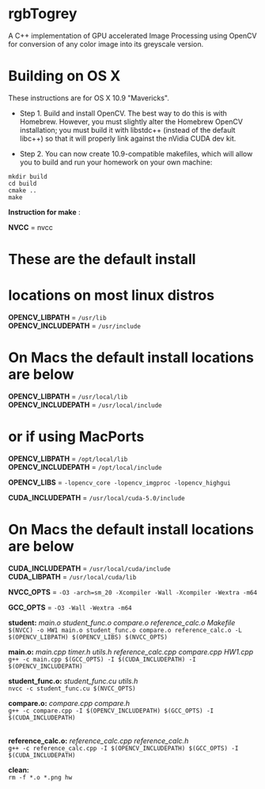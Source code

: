 # rgbTogrey
A C++ implementation of GPU accelerated Image Processing using OpenCV for conversion of any color image into its greyscale version.


# Building on OS X

These instructions are for OS X 10.9 "Mavericks".

* Step 1. Build and install OpenCV. The best way to do this is with
Homebrew. However, you must slightly alter the Homebrew OpenCV
installation; you must build it with libstdc++ (instead of the default
libc++) so that it will properly link against the nVidia CUDA dev kit.

* Step 2. You can now create 10.9-compatible makefiles, which will allow you to
build and run your homework on your own machine:
```
mkdir build
cd build
cmake ..
make
```

<b>Instruction for make</b> :

<b>NVCC</b> = nvcc

# These are the default install
# locations on most linux distros

<b>OPENCV_LIBPATH</b> = ```/usr/lib``` </br>
<b>OPENCV_INCLUDEPATH</b> = ```/usr/include```</br>

# On Macs the default install locations are below

<b>OPENCV_LIBPATH</b> = ```/usr/local/lib```</br>
<b>OPENCV_INCLUDEPATH</b> = ```/usr/local/include```</br>

# or if using MacPorts

<b>OPENCV_LIBPATH</b> = ```/opt/local/lib```</br>
<b>OPENCV_INCLUDEPATH</b> = ```/opt/local/include```</br>

<b>OPENCV_LIBS</b> = ```-lopencv_core -lopencv_imgproc -lopencv_highgui```</br>

<b>CUDA_INCLUDEPATH</b> =  ```/usr/local/cuda-5.0/include```</br>

# On Macs the default install locations are below

<b>CUDA_INCLUDEPATH</b> = ```/usr/local/cuda/include```</br>
<b>CUDA_LIBPATH</b> = ```/usr/local/cuda/lib```</br>

<b>NVCC_OPTS</b> = ```-O3 -arch=sm_20 -Xcompiler -Wall -Xcompiler -Wextra -m64```</br>

<b>GCC_OPTS</b> = ```-O3 -Wall -Wextra -m64```</br>

<b>student:</b> <i>main.o student_func.o compare.o reference_calc.o Makefile</i></br>
	```$(NVCC) -o HW1 main.o student_func.o compare.o reference_calc.o -L $(OPENCV_LIBPATH) $(OPENCV_LIBS) $(NVCC_OPTS)```</br>

<b>main.o:</b> <i>main.cpp timer.h utils.h reference_calc.cpp compare.cpp HW1.cpp</i></br>
	```g++ -c main.cpp $(GCC_OPTS) -I $(CUDA_INCLUDEPATH) -I $(OPENCV_INCLUDEPATH)```</br>

<b>student_func.o:</b> <i>student_func.cu utils.h</i></br>
	```nvcc -c student_func.cu $(NVCC_OPTS)```</br>

<b>compare.o:</b> <i>compare.cpp compare.h</i></br>
	```g++ -c compare.cpp -I $(OPENCV_INCLUDEPATH) $(GCC_OPTS) -I $(CUDA_INCLUDEPATH)```</br></br>

<b>reference_calc.o:</b> <i>reference_calc.cpp reference_calc.h</i></br>
	```g++ -c reference_calc.cpp -I $(OPENCV_INCLUDEPATH) $(GCC_OPTS) -I $(CUDA_INCLUDEPATH)```</br>

<b>clean:</b></br>
	```rm -f *.o *.png hw```
